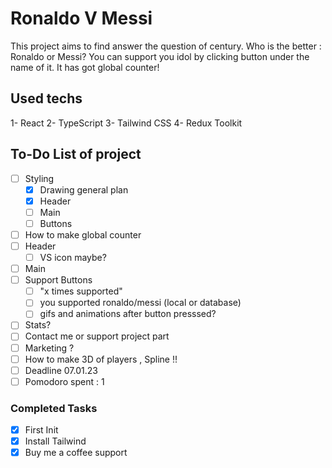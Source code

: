 # Ronaldo V Messi

This project aims to find answer the question of century. Who is the better : Ronaldo or Messi? You can support you idol by clicking button under the name of it. It has got global counter!

## Used techs

1- React
2- TypeScript
3- Tailwind CSS
4- Redux Toolkit

## To-Do List of project

- [ ] Styling
  - [x] Drawing general plan
  - [X] Header
  - [ ] Main
  - [ ] Buttons
- [ ] How to make global counter
- [ ] Header
  - [ ] VS icon maybe?
- [ ] Main
- [ ] Support Buttons
  - [ ] "x times supported"
  - [ ] you supported ronaldo/messi (local or database)
  - [ ] gifs and animations after button presssed?
- [ ] Stats?
- [ ] Contact me or support project part
- [ ] Marketing ?
- [ ] How to make 3D of players , Spline !!
- [ ] Deadline 07.01.23
- [ ] Pomodoro spent : 1

### Completed Tasks

- [x] First Init
- [x] Install Tailwind
- [X] Buy me a coffee support
